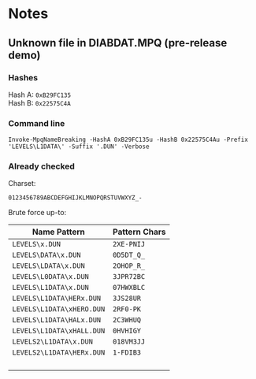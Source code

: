 # Notes

## Unknown file in DIABDAT.MPQ (pre-release demo)
### Hashes

Hash A: `0xB29FC135`  
Hash B: `0x22575C4A`

### Command line

```pwsh
Invoke-MpqNameBreaking -HashA 0xB29FC135u -HashB 0x22575C4Au -Prefix 'LEVELS\L1DATA\' -Suffix '.DUN' -Verbose
```

### Already checked

Charset:
```
0123456789ABCDEFGHIJKLMNOPQRSTUVWXYZ_-
```

Brute force up-to:

| Name Pattern              | Pattern Chars |
| ------------------------- | ------------- |
| `LEVELS\x.DUN`            | `2XE-PNIJ`    |
| `LEVELS\DATA\x.DUN`       | `0D5DT_Q_`    |
| `LEVELS\LDATA\x.DUN`      | `2OHOP_R_`    |
| `LEVELS\L0DATA\x.DUN`     | `3JPR72BC`    |
| `LEVELS\L1DATA\x.DUN`     | `07HWXBLC`    |
| `LEVELS\L1DATA\HERx.DUN`  | `3JS28UR`     |
| `LEVELS\L1DATA\xHERO.DUN` | `2RF0-PK`     |
| `LEVELS\L1DATA\HALx.DUN`  | `2C3WHUQ`     |
| `LEVELS\L1DATA\xHALL.DUN` | `0HVHIGY`     |
| `LEVELS2\L1DATA\x.DUN`    | `018VM3JJ`    |
| `LEVELS2\L1DATA\HERx.DUN` | `1-FDIB3`     |
|  |  |
|  |  |
|  |  |
|  |  |
